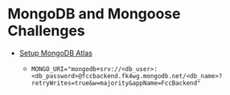 # MongoDB and Mongoose Challenges

- [Setup MongoDB Atlas](https://www.freecodecamp.org/news/get-started-with-mongodb-atlas/)
  - ```
    MONGO_URI="mongodb+srv://<db_user>:<db_password>@fccbackend.fk4wg.mongodb.net/<db_name>?retryWrites=true&w=majority&appName=FccBackend"
    ```
